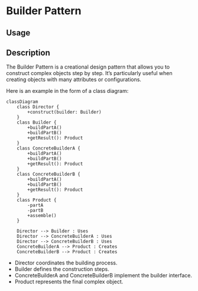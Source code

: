 # Builder Pattern

## Usage

## Description
The Builder Pattern is a creational design pattern that allows you to construct 
complex objects step by step. It’s particularly useful when creating objects with 
many attributes or configurations.


Here is an example in the form of a class diagram:

``` mermaid
classDiagram
    class Director {
        +construct(builder: Builder)
    }
    class Builder {
        +buildPartA()
        +buildPartB()
        +getResult(): Product
    }
    class ConcreteBuilderA {
        +buildPartA()
        +buildPartB()
        +getResult(): Product
    }
    class ConcreteBuilderB {
        +buildPartA()
        +buildPartB()
        +getResult(): Product
    }
    class Product {
        -partA
        -partB
        +assemble()
    }

    Director --> Builder : Uses
    Director --> ConcreteBuilderA : Uses
    Director --> ConcreteBuilderB : Uses
    ConcreteBuilderA --> Product : Creates
    ConcreteBuilderB --> Product : Creates

```

* Director coordinates the building process.
* Builder defines the construction steps.
* ConcreteBuilderA and ConcreteBuilderB implement the builder interface.
* Product represents the final complex object.
